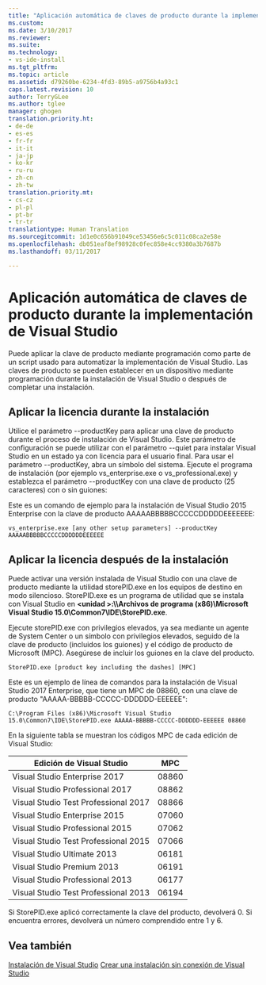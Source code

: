 ```yaml
---
title: "Aplicación automática de claves de producto durante la implementación de Visual Studio | Microsoft Docs"
ms.custom: 
ms.date: 3/10/2017
ms.reviewer: 
ms.suite: 
ms.technology:
- vs-ide-install
ms.tgt_pltfrm: 
ms.topic: article
ms.assetid: d79260be-6234-4fd3-89b5-a9756b4a93c1
caps.latest.revision: 10
author: TerryGLee
ms.author: tglee
manager: ghogen
translation.priority.ht:
- de-de
- es-es
- fr-fr
- it-it
- ja-jp
- ko-kr
- ru-ru
- zh-cn
- zh-tw
translation.priority.mt:
- cs-cz
- pl-pl
- pt-br
- tr-tr
translationtype: Human Translation
ms.sourcegitcommit: 1d1e0c656b91049ce53456e6c5c011c08ca2e58e
ms.openlocfilehash: db051eaf8ef98928c0fec858e4cc9380a3b7687b
ms.lasthandoff: 03/11/2017

---
```

# <a name="automatically-apply-product-keys-when-deploying-visual-studio"></a>Aplicación automática de claves de producto durante la implementación de Visual Studio
Puede aplicar la clave de producto mediante programación como parte de un script usado para automatizar la implementación de Visual Studio. Las claves de producto se pueden establecer en un dispositivo mediante programación durante la instalación de Visual Studio o después de completar una instalación.  
  
## <a name="apply-the-license-during-installation"></a>Aplicar la licencia durante la instalación  
 Utilice el parámetro --productKey para aplicar una clave de producto durante el proceso de instalación de Visual Studio. Este parámetro de configuración se puede utilizar con el parámetro --quiet para instalar Visual Studio en un estado ya con licencia para el usuario final. Para usar el parámetro --productKey, abra un símbolo del sistema. Ejecute el programa de instalación (por ejemplo vs_enterprise.exe o vs_professional.exe) y establezca el parámetro --productKey con una clave de producto (25 caracteres) con o sin guiones:  
  
 Este es un comando de ejemplo para la instalación de Visual Studio 2015 Enterprise con la clave de producto AAAAABBBBBCCCCCDDDDDEEEEEEE:  
  
 `vs_enterprise.exe [any other setup parameters] --productKey AAAAABBBBBCCCCCDDDDDDEEEEEE`  
  
## <a name="apply-the-license-after-installation"></a>Aplicar la licencia después de la instalación  
 Puede activar una versión instalada de Visual Studio con una clave de producto mediante la utilidad storePID.exe en los equipos de destino en modo silencioso. StorePID.exe es un programa de utilidad que se instala con Visual Studio en **\<unidad >:\\\Archivos de programa (x86)\Microsoft Visual Studio 15.0\Common7\IDE\StorePID.exe**.  
  
 Ejecute storePID.exe con privilegios elevados, ya sea mediante un agente de System Center o un símbolo con privilegios elevados, seguido de la clave de producto (incluidos los guiones) y el código de producto de Microsoft (MPC). Asegúrese de incluir los guiones en la clave del producto.  
  
 `StorePID.exe [product key including the dashes] [MPC]`  
  
 Este es un ejemplo de línea de comandos para la instalación de Visual Studio 2017 Enterprise, que tiene un MPC de 08860, con una clave de producto "AAAAA-BBBBB-CCCCC-DDDDDD-EEEEEE":  
  
 `C:\Program Files (x86)\Microsoft Visual Studio 15.0\Common7\IDE\StorePID.exe AAAAA-BBBBB-CCCCC-DDDDDD-EEEEEE 08860`  
  
 En la siguiente tabla se muestran los códigos MPC de cada edición de Visual Studio:  
  
|Edición de Visual Studio|MPC|  
|---------------------------|---------|
|Visual Studio Enterprise 2017|08860|  
|Visual Studio Professional 2017|08862|  
|Visual Studio Test Professional 2017|08866| 
|Visual Studio Enterprise 2015|07060|  
|Visual Studio Professional 2015|07062|  
|Visual Studio Test Professional 2015|07066|  
|Visual Studio Ultimate 2013|06181|  
|Visual Studio Premium 2013|06191|  
|Visual Studio Professional 2013|06177|  
|Visual Studio Test Professional 2013|06194|  
  
Si StorePID.exe aplicó correctamente la clave del producto, devolverá 0. Si encuentra errores, devolverá un número comprendido entre 1 y 6.  
  
## <a name="see-also"></a>Vea también  
 [Instalación de Visual Studio](../install/install-visual-studio.md)
 [Crear una instalación sin conexión de Visual Studio](../install/create-an-offline-installation-of-visual-studio.md)
